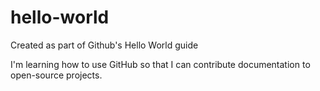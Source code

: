 # hello-world
Created as part of Github's Hello World guide

I'm learning how to use GitHub so that I can contribute documentation to open-source projects.
